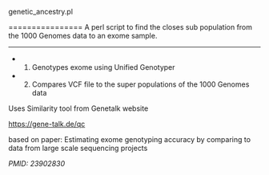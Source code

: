 genetic_ancestry.pl

================
A perl script to find the closes sub population from the 1000 Genomes data
 to an exome sample.

----------------

- 1. Genotypes exome using Unified Genotyper
- 2. Compares VCF file to the super populations of the 1000 Genomes data

Uses Similarity tool from Genetalk website 

https://gene-talk.de/qc

based on paper: Estimating exome genotyping accuracy by comparing to data from large scale sequencing projects

*PMID: 23902830*
